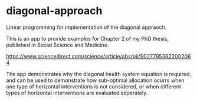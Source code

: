 # diagonal-approach
Linear programming for implementation of the diagonal appraoch.


This is an app to provide examples for Chapter 2 of my PhD thesis, published in Social Science and Medicine. 

https://www.sciencedirect.com/science/article/abs/pii/S0277953622002064

The app demonstrates why the diagonal health system equation is required, and can be used to demonstrate how sub-optimal allocation ocurrs when one type of horizontal interventions is not considered, or when different types of horizontal interventions are evaluated seperately.
